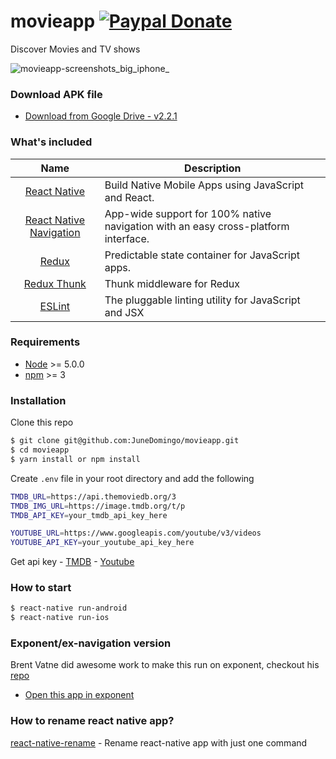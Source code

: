 # movieapp [![Paypal Donate](https://img.shields.io/badge/paypal-donate-green.svg?style=flat)](https://www.paypal.me/junedomingo)
Discover Movies and TV shows


![movieapp-screenshots_big_iphone_](https://cloud.githubusercontent.com/assets/5106887/20606597/f176b3e2-b2ac-11e6-9163-c9e625df7748.png)

### Download APK file
 - [Download from Google Drive - v2.2.1](http://bit.ly/2s9UdxG)

### What's included
| Name             | Description   |
| :-------------:|--------------|
| [React Native](http://facebook.github.io/react-native/releases/0.32/) |  Build Native Mobile Apps using JavaScript and React. |
| [React Native Navigation](https://github.com/wix/react-native-navigation) | App-wide support for 100% native navigation with an easy cross-platform interface. |
| [Redux](https://nodejs.org/) | Predictable state container for JavaScript apps.  |
| [Redux Thunk](https://github.com/gaearon/redux-thunk) | Thunk middleware for Redux | 
| [ESLint](http://eslint.org/) | The pluggable linting utility for JavaScript and JSX |

### Requirements
- [Node](https://nodejs.org/) >= 5.0.0
- [npm](https://npmjs.com) >= 3

### Installation

Clone this repo

```sh
$ git clone git@github.com:JuneDomingo/movieapp.git
$ cd movieapp
$ yarn install or npm install
```

Create `.env` file in your root directory and add the following

```sh
TMDB_URL=https://api.themoviedb.org/3
TMDB_IMG_URL=https://image.tmdb.org/t/p
TMDB_API_KEY=your_tmdb_api_key_here

YOUTUBE_URL=https://www.googleapis.com/youtube/v3/videos
YOUTUBE_API_KEY=your_youtube_api_key_here

```
Get api key -
[TMDB](https://www.themoviedb.org/) -
[Youtube](https://console.developers.google.com)

### How to start
```sh
$ react-native run-android
$ react-native run-ios
```


### Exponent/ex-navigation version
Brent Vatne did awesome work to make this run on exponent, checkout his [repo](https://github.com/brentvatne/movieapp)
- [Open this app in exponent](https://getexponent.com/@community/movieapp)



### How to rename react native app?
[react-native-rename](https://github.com/JuneDomingo/react-native-rename) - Rename react-native app with just one command
